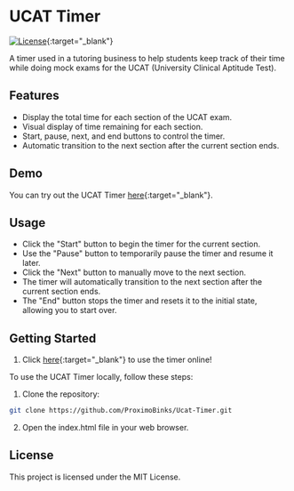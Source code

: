 # UCAT Timer

[![License](https://img.shields.io/badge/license-MIT-blue.svg)](https://github.com/ProximoBinks/Ucat-Timer/blob/main/LICENSE){:target="_blank"}

A timer used in a tutoring business to help students keep track of their time while doing mock exams for the UCAT (University Clinical Aptitude Test).

## Features

- Display the total time for each section of the UCAT exam.
- Visual display of time remaining for each section.
- Start, pause, next, and end buttons to control the timer.
- Automatic transition to the next section after the current section ends.

## Demo

You can try out the UCAT Timer [here](https://proximobinks.github.io/UCAT-Timer/){:target="_blank"}.

## Usage

- Click the "Start" button to begin the timer for the current section.
- Use the "Pause" button to temporarily pause the timer and resume it later.
- Click the "Next" button to manually move to the next section.
- The timer will automatically transition to the next section after the current section ends.
- The "End" button stops the timer and resets it to the initial state, allowing you to start over.

## Getting Started

   1. Click [here](https://proximobinks.github.io/UCAT-Timer/){:target="_blank"} to use the timer online!

To use the UCAT Timer locally, follow these steps:

   1. Clone the repository:

   ```bash
   git clone https://github.com/ProximoBinks/Ucat-Timer.git
```

   2. Open the index.html file in your web browser.

## License

This project is licensed under the MIT License.
